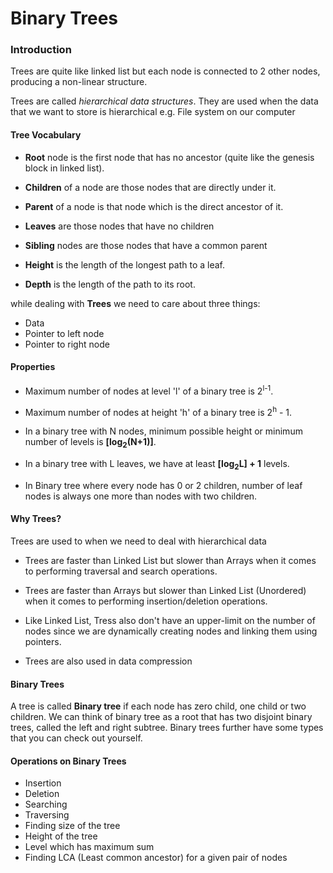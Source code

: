 # Binary Trees
### Introduction

Trees are quite like linked list but each node is connected to 2 other nodes, producing a non-linear structure.

Trees are called *hierarchical data structures*. They are used when the data that we want to store is hierarchical e.g. File system on our computer

#### Tree Vocabulary

- **Root** node is the first node that has no ancestor (quite like the genesis block in linked list).

- **Children** of a node are those nodes that are directly under it.

- **Parent** of a node is that node which is the direct ancestor of it.

- **Leaves** are those nodes that have no children

- **Sibling** nodes are those nodes that have a common parent

- **Height** is the length of the longest path to a leaf.

- **Depth** is the length of the path to its root.

while dealing with **Trees** we need to care about three things:

- Data
- Pointer to left node
- Pointer to right node

#### Properties

- Maximum number of nodes at level 'l' of a binary tree is 2<sup>l-1</sup>.

- Maximum number of nodes at height 'h' of a binary tree is 2<sup>h</sup> - 1.

- In a binary tree with N nodes, minimum possible height or minimum number of levels is **[log<sub>2</sub>(N+1)]**.

- In a binary tree with L leaves, we have at least **[log<sub>2</sub>L] + 1** levels.

- In Binary tree where every node has 0 or 2 children, number of leaf nodes is always one more than nodes with two children.

#### Why Trees?

Trees are used to when we need to deal with hierarchical data

- Trees are faster than Linked List but slower than Arrays when it comes to  performing traversal  and search operations.

- Trees are faster than Arrays but slower than Linked List (Unordered) when it comes to performing insertion/deletion operations.

- Like Linked List, Tress also don't have an upper-limit on the number of nodes since we are dynamically creating nodes and linking them using pointers.

- Trees are also used in data compression

#### Binary Trees

A tree is called **Binary tree** if each node has zero child, one child or two children. We can think of binary tree as a root that has two disjoint binary trees,
called the left and right subtree. Binary trees further have some types that you can check out yourself.

#### Operations on Binary Trees

- Insertion
- Deletion
- Searching
- Traversing
- Finding size of the tree
- Height of the tree
- Level which has maximum sum
- Finding LCA (Least common ancestor) for a given pair of nodes